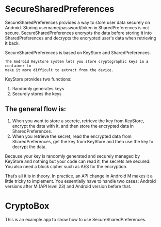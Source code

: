 # SecureSharedPreferences

SecureSharedPreferences provides a way to store user data securely on Android.
Storing username/password/token in SharedPreferences is not secure. SecureSharedPreferences encrypts the data before storing it
into SharedPreferences and decrypts the encrypted user's data when retrieving it back. 

SecureSharedPreferences is based on KeyStore and SharedPreferences.
    
```
The Android Keystore system lets you store cryptographic keys in a container to 
make it more difficult to extract from the device.
```

KeyStore provides two functions:

1.  Randomly generates keys
2.  Securely stores the keys

## The general flow is:
1.  When you want to store a secrete, retrieve the key from KeyStore, encrypt the data with it, and then store the encrypted data in SharedPreferences.
2.  When you retrieve the secret, read the encrypted data from SharedPreferences, get the key from KeyStore and then use the key to decrypt the data.

Because your key is randomly generated and securely managed by KeyStore and nothing but your code can read it, the secrets are secured.
You also need a block cipher such as AES for the encryption.

That’s all it is in theory. In practice, an API change in Android M makes it a little tricky to implement. You essentially have to handle two cases: Android versions after M (API level 23) and Android version before that.

# CryptoBox

This is an example app to show how to use SecureSharedPreferences. 

